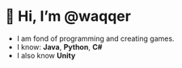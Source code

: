 # 👋 Hi, I’m @waqqer
- I am fond of programming and creating games.
- I know: **Java**, **Python**, **C#**
- I also know **Unity**
